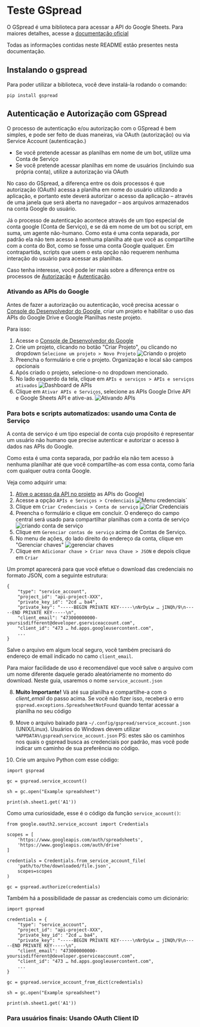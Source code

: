 # Teste GSpread

O GSpread é uma biblioteca para acessar a API do Google Sheets.
Para maiores detalhes, acesse a [documentação oficial](https://docs.gspread.org/)

Todas as informações contidas neste README estão presentes nesta documentação.

## Instalando o gspread

Para poder utilizar a biblioteca, você deve instalá-la rodando o comando:
```
pip install gspread
```

## Autenticação e Autorização com GSpread

O processo de autenticação e/ou autorização com o GSpread é bem simples, e pode ser feito de duas maneiras, via OAuth (autorização) ou via Service Account (autenticação.)

- Se você pretende acessar as planilhas em nome de um bot, utilize uma Conta de Serviço 
- Se você pretende acessar planilhas em nome de usuários (incluindo sua própria conta), utilize a autorização via OAuth

No caso do GSpread, a diferença entre os dois processos é que autorização (OAuth) acessa a planilha em nome do usuário utilizando a aplicação, e portanto este deverá autorizar o acesso da aplicação – através de uma janela que será aberta no navegador – aos arquivos armazenados na conta Google do usuário.

Já o processo de autenticação acontece através de um tipo especial de conta google (Conta de Serviço), e se dá em nome de um bot ou script, em suma, um agente não-humano. Como esta é uma conta separada, por padrão ela não tem acesso à nenhuma planilha até que você as compartilhe com a conta do Bot, como se fosse uma conta Google qualquer. Em contrapartida, scripts que usem o esta opção não requerem nenhuma interação do usuário para acessar as planilhas.

Caso tenha interesse, você pode ler mais sobre a diferença entre os processos de [Autorização]() e [Autenticação](). 

### Ativando as APIs do Google

Antes de fazer a autorização ou autenticação, você precisa acessar o [Console do Desenvolvedor do Google](https://console.developers.google.com/), criar um projeto e habilitar o uso das APIs do Google Drive e Google Planilhas neste projeto.

Para isso:
1. Acesse o [Console de Desenvolvedor do Google](https://console.developers.google.com/)
2. Crie um projeto, clicando no botão "Criar Projeto", ou clicando no dropdown `Selecione um projeto > Novo Projeto`
![Criando o projeto](img/1_cria_projeto.png)
3. Preencha o formulário e crie o projeto. Organização e local são campos opcionais
4. Após criado o projeto, selecione-o no dropdown mencionado.
5. No lado esquerdo da tela, clique em `APIs e serviços > APIs e serviços ativados`
![Dashboard de APIs](img/2_api_dashboard.png)
6. Clique em `Ativar APIs e Serviços`, selecione as APIs Google Drive API e Google Sheets API e ative-as.
![Ativando APIs](img/3_ativar_apis.png)

### Para bots e scripts automatizados: usando uma Conta de Serviço
A conta de serviço é um tipo especial de conta cujo propósito é representar um usuário não humano que precise autenticar e autorizar o acesso à dados nas APIs do Google.

Como esta é uma conta separada, por padrão ela não tem acesso à nenhuma planilhar até que você compartilhe-as com essa conta, como faria com qualquer outra conta Google.

Veja como adquirir uma:
1. [Ative o acesso da API no projeto](#ativando-as-apis-do-google) as APIs do Google)
2. Acesse a opção `APIs e Serviços > Credenciais`
![Menu credenciais](img/auth_sa/1_credenciais.png)`
3. Clique em `Criar Credenciais > Conta de serviço`
![Criar Credenciais](img/auth_sa/2_criar_credenciais.png)
4. Preencha o formulário e clique em concluir. O endereço do campo central será usado para compartilhar planilhas com a conta de serviço
![criando conta de serviço](img/auth_sa/3_form_cred_cs.png)
5. Clique em `Gerenciar contas de serviço` acima de Contas de Serviço.
6. No menu de ações, do lado direito do endereço da conta, clique em "Gerenciar chaves"
![gerenciar chaves](img/auth_sa/4_gerenciar_chaves.png)
7. Clique em `Adicionar chave > Criar nova Chave > JSON` e depois clique em `Criar`

Um prompt aparecerá para que você efetue o download das credenciais no formato JSON, com a seguinte estrutura:
```
{
    "type": "service_account",
    "project_id": "api-project-XXX",
    "private_key_id": "2cd … ba4",
    "private_key": "-----BEGIN PRIVATE KEY-----\nNrDyLw … jINQh/9\n-----END PRIVATE KEY-----\n",
    "client_email": "473000000000-yoursisdifferent@developer.gserviceaccount.com",
    "client_id": "473 … hd.apps.googleusercontent.com",
    ...
}
```
Salve o arquivo em algum local seguro, você também precisará do endereço de email indicado no camo `client_email`. 

Para maior facilidade de uso é recomendável que você salve o arquivo com um nome diferente daquele gerado aleatóriamente no momento do download. Neste guia, usaremos o nome `service_account.json`

8. **Muito Importante!** Vá até sua planilha e compartilhe-a com o *client_email* do passo acima. Se você não fizer isso, receberá o erro `gspread.exceptions.SpreadsheetNotFound` quando tentar acessar a planilha no seu código
   
9.  Move o arquivo baixado para `~/.config/gspread/service_account.json` (UNIX/Linux). Usuários do Windows devem utilizar `%APPDATA%\gspread\service_account.json` 
PS: estes são os caminhos nos quais o gspread busca as credenciais por padrão, mas você pode indicar um caminho de sua preferência no código.

10. Crie um arquivo Python com esse código:
```
import gspread

gc = gspread.service_account()

sh = gc.open("Example spreadsheet")

print(sh.sheet1.get('A1'))
```

Como uma curiosidade, esse é o código da função `service_account()`:
```
from google.oauth2.service_account import Credentials

scopes = [
    'https://www.googleapis.com/auth/spreadsheets',
    'https://www.googleapis.com/auth/drive'
]

credentials = Credentials.from_service_account_file(
    'path/to/the/downloaded/file.json',
    scopes=scopes
)

gc = gspread.authorize(credentials)
```

Também há a possibilidade de passar as credenciais como um dicionário:
```
import gspread

credentials = {
    "type": "service_account",
    "project_id": "api-project-XXX",
    "private_key_id": "2cd … ba4",
    "private_key": "-----BEGIN PRIVATE KEY-----\nNrDyLw … jINQh/9\n-----END PRIVATE KEY-----\n",
    "client_email": "473000000000-yoursisdifferent@developer.gserviceaccount.com",
    "client_id": "473 … hd.apps.googleusercontent.com",
    ...
}

gc = gspread.service_account_from_dict(credentials)

sh = gc.open("Example spreadsheet")

print(sh.sheet1.get('A1'))
```

### Para usuários finais: Usando OAuth Client ID


